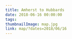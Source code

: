 ```yaml
---
title: Amherst to Hubbards
date: 2018-06-16 00:00:00
tags:
thumbnailImage: map.jpg
link: map/?dates=2018/06/16
---
```

<!-- excerpt -->
